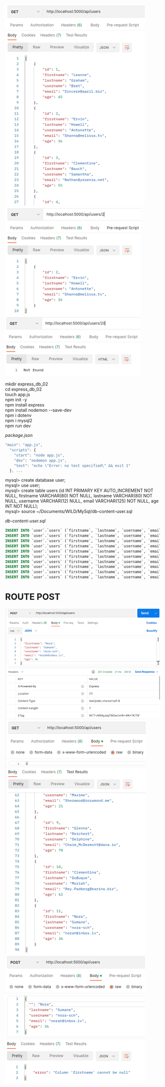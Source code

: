![users](./sample_img/api_users.png)
![user](./sample_img/api_users_2.png)
![user doesn't exist](./sample_img/api_users_notfound.png)

mkdir express_db_02 <br />
cd express_db_02 <br />
touch app.js <br />
npm init -y <br />
npm install express <br />
npm install nodemon --save-dev <br />
npm i dotenv <br />
npm i mysql2 <br />
npm run dev  <br />

*package.json*
```js
"main": "app.js",
  "scripts": {
    "start": "node app.js",
    "dev": "nodemon app.js",
    "test": "echo \"Error: no test specified\" && exit 1"
  }, ...
```

mysql> create database user; <br />
mysql> use user; <br />
mysql> create table users (id INT PRIMARY KEY AUTO_INCREMENT NOT NULL, firstname VARCHAR(80) NOT NULL, lastname VARCHAR(80) NOT NULL, username VARCHAR(12) NULL, email VARCHAR(125) NOT NULL, age INT NOT NULL); <br />
mysql> source ~/Documents/WILD/MySql/db-content-user.sql <br />

*db-content-user.sql*
```sql
INSERT INTO `user`.`users` (`firstname`, `lastname`, `username`, `email`, `age`) VALUES ('Leanne', 'Graham', 'Bret', 'Sincere@april.biz', 45);
INSERT INTO `user`.`users` (`firstname`, `lastname`, `username`, `email`, `age`) VALUES ('Ervin', 'Howell', 'Antonette', 'Shanna@melissa.tv', 36);
INSERT INTO `user`.`users` (`firstname`, `lastname`, `username`, `email`, `age`) VALUES ('Clementine', 'Bauch', 'Samantha', 'Nathan@yesenia.net', 55);
INSERT INTO `user`.`users` (`firstname`, `lastname`, `username`, `email`, `age`) VALUES ('Patricia', 'Lebsack', 'Karianne', 'Julianne.OConner@kory.org', 42);
INSERT INTO `user`.`users` (`firstname`, `lastname`, `username`, `email`, `age`) VALUES ('Chelsey', 'Dietrich', 'Kamren', 'Lucio_Hettinger@annie.ca', 49);
INSERT INTO `user`.`users` (`firstname`, `lastname`, `username`, `email`, `age`) VALUES ('Dennis', 'Schulist', 'Leopoldo', 'Karley_Dach@jasper.info', 56);
INSERT INTO `user`.`users` (`firstname`, `lastname`, `username`, `email`, `age`) VALUES ('Kurtis', 'Weissnat', 'Elwyn', 'Telly.Hoeger@billy.biz', 32);
INSERT INTO `user`.`users` (`firstname`, `lastname`, `username`, `email`, `age`) VALUES ('Nicholas', 'Runolfsdottir V', 'Maxime', 'Sherwood@rosamond.me', 21);
INSERT INTO `user`.`users` (`firstname`, `lastname`, `username`, `email`, `age`) VALUES ('Glenna', 'Reichert', 'Delphine', 'Chaim_McDermott@dana.io', 78);
INSERT INTO `user`.`users` (`firstname`, `lastname`, `username`, `email`, `age`) VALUES ('Clementina', 'DuBuque', 'Moriah', 'Rey.Padberg@karina.biz', 62);
```

# ROUTE POST
![user post](./sample_img/user_post.png)
![user get after post](./sample_img/user_get_2.png)
![user post error](./sample_img/user_post_error.png)